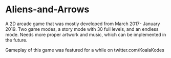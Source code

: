# Aliens-and-Arrows
A 2D arcade game that was mostly developed from March 2017- January 2019. Two game modes, a story mode with 30 full levels, and an endless mode. Needs more proper artwork and music, which can be implemented in the future.

Gameplay of this game was featured for a while on twitter.com/KoalaKodes
